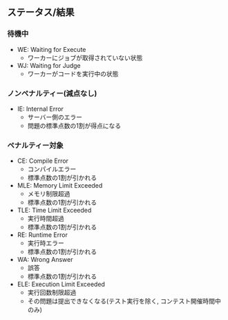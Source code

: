 ## ステータス/結果

### 待機中
- WE: Waiting for Execute
  - ワーカーにジョブが取得されていない状態
- WJ: Waiting for Judge
  - ワーカーがコードを実行中の状態

### ノンペナルティー(減点なし)
- IE: Internal Error
  - サーバー側のエラー
  - 問題の標準点数の1割が得点になる

### ペナルティー対象
- CE: Compile Error
  - コンパイルエラー
  - 標準点数の1割が引かれる
- MLE: Memory Limit Exceeded
  - メモリ制限超過
  - 標準点数の1割が引かれる
- TLE: Time Limit Exceeded
  - 実行時間超過
  - 標準点数の1割が引かれる
- RE: Runtime Error
  - 実行時エラー
  - 標準点数の1割が引かれる
- WA: Wrong Answer
  - 誤答
  - 標準点数の1割が引かれる
- ELE: Execution Limit Exceeded
  - 実行回数制限超過
  - その問題は提出できなくなる(テスト実行を除く, コンテスト開催時間中のみ)

